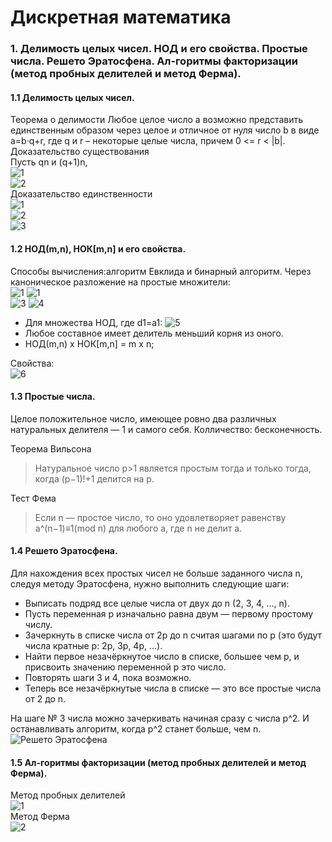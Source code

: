 # Дискретная математика
### 1. Делимость целых чисел. НОД и его свойства. Простые числа. Решето Эратосфена. Ал-горитмы факторизации (метод пробных делителей и метод Ферма).
#### 1.1 Делимость целых чисел.
 Теорема о делимости
  Любое целое число a возможно представить единственным образом через целое и отличное от нуля число b в виде a=b·q+r, где q и r – некоторые целые числа, причем 0 <= r < |b|.
Доказательство существования  
Пусть qn  и  (q+1)n,  
![1](http://ipo.spb.ru/iumk2/MATH_XXI-10/Modules/M_1.1.2/M_1.1.2.files/image009.gif)   
![2](http://ipo.spb.ru/iumk2/MATH_XXI-10/Modules/M_1.1.2/M_1.1.2.files/image011.gif)  
Доказательство единственности  
![1](http://ipo.spb.ru/iumk2/MATH_XXI-10/Modules/M_1.1.2/M_1.1.2.files/image013.gif)  
![2](http://ipo.spb.ru/iumk2/MATH_XXI-10/Modules/M_1.1.2/M_1.1.2.files/image015.gif)  
![3](http://ipo.spb.ru/iumk2/MATH_XXI-10/Modules/M_1.1.2/M_1.1.2.files/image017.gif)  
#### 1.2 НОД(m,n), НОК[m,n] и его свойства.
Способы вычисления:алгоритм Евклида и бинарный алгоритм.
Через каноническое разложение на простые множители:  
![1](https://wikimedia.org/api/rest_v1/media/math/render/svg/79086fb20eeab874b666a4c3dd16c8ce3b111479)
![1](https://wikimedia.org/api/rest_v1/media/math/render/svg/f799fcf2df158fdf79afb12a7e523e7e162853d9)  
![3](https://wikimedia.org/api/rest_v1/media/math/render/svg/5a3dc7299bf0435d23a5d5ff2e051c78f79cc010)
![4](https://wikimedia.org/api/rest_v1/media/math/render/svg/763005246bdf533342d77739ebbf852eea062297)  
 - Для множества НОД, где d1=a1: ![5](https://wikimedia.org/api/rest_v1/media/math/render/svg/e9909bb393b28f8563c2900b36e17a97c7a29ca2)  
 - Любое составное имеет делитель меньший корня из оного.  
 - НОД(m,n) x НОК[m,n] = m x n;  

Свойства:  
![6](http://s017.radikal.ru/i412/1606/40/78317c985299.png)  
#### 1.3 Простые числа.  
  Целое положительное число, имеющее ровно два различных натуральных делителя — 1 и самого себя. Колличество: бесконечность.
  
Теорема Вильсона  

>Натуральное число p>1 является простым тогда и только тогда, когда (p−1)!+1 делится на p.  

Тест Фема  

>Если n — простое число, то оно удовлетворяет равенству a^(n−1)≡1(mod n) для любого a, где n не делит a.

#### 1.4 Решето Эратосфена.
Для нахождения всех простых чисел не больше заданного числа n, следуя методу Эратосфена, нужно выполнить следующие шаги:  
- Выписать подряд все целые числа от двух до n (2, 3, 4, …, n).
- Пусть переменная p изначально равна двум — первому простому числу.
- Зачеркнуть в списке числа от 2p до n считая шагами по p (это будут числа кратные p: 2p, 3p, 4p, …).
- Найти первое незачёркнутое число в списке, большее чем p, и присвоить значению переменной p это число.
- Повторять шаги 3 и 4, пока возможно.
- Теперь все незачёркнутые числа в списке — это все простые числа от 2 до n.  

На шаге № 3 числа можно зачеркивать начиная сразу с числа p^2. И останавливать алгоритм, когда p^2 станет больше, чем n.  
![Решето Эратосфена](https://upload.wikimedia.org/wikipedia/commons/thumb/8/8c/New_Animation_Sieve_of_Eratosthenes.gif/400px-New_Animation_Sieve_of_Eratosthenes.gif)  
#### 1.5 Ал-горитмы факторизации (метод пробных делителей и метод Ферма).
Метод пробных делителей  
![1](https://upload.wikimedia.org/wikipedia/commons/4/4d/Trial_division.jpg)  
Метод Ферма  
![2](http://s020.radikal.ru/i707/1606/e0/d763c38b0cb0.png)  
